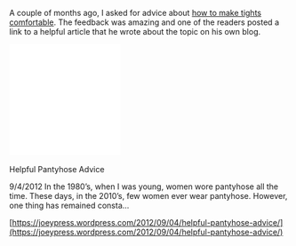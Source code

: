 A couple of months ago, I asked for advice about [how to make tights comfortable](https://www.the-beskirted-man.com/styling/discussion-how-do-you-make-tights-comfortable/). The feedback was amazing and one of the readers posted a link to a helpful article that he wrote about the topic on his own blog.

[](https://joeypress.wordpress.com/2012/09/04/helpful-pantyhose-advice/ "Helpful Pantyhose Advice")

![](blank.jpg)

Helpful Pantyhose Advice

9/4/2012 In the 1980’s, when I was young, women wore pantyhose all the time. These days, in the 2010’s, few women ever wear pantyhose. However, one thing has remained consta…

[https://joeypress.wordpress.com/2012/09/04/helpful-pantyhose-advice/](https://joeypress.wordpress.com/2012/09/04/helpful-pantyhose-advice/)